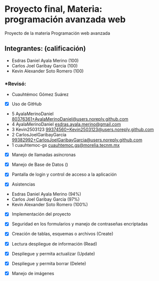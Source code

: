 # Proyecto final, Materia: programación avanzada web
Proyecto de la materia Programación web avanzada 

## Integrantes: (calificación)

- Esdras Daniel Ayala Merino  (100)
- Carlos Joel Garibay Garcia  (100) 
- Kevin Alexander Soto Romero (100)

### *Revisó:
- Cuauhtémoc Gómez Suárez
- [x] Uso de GitHub 
 - 5  AyalaMerinoDaniel <80376361+AyalaMerinoDaniel@users.noreply.github.com>
 - 4  AyalaMerinoDaniel <esdras.ayala.merino@gmail.com>
 - 3  Kevin2503123 <99374560+Kevin2503123@users.noreply.github.com>
 - 2  CarlosJoelGaribayGarcia <99382992+CarlosJoelGaribayGarcia@users.noreply.github.com>
 - 1  cuauhtemoc-gs <cuauhtemoc.gs@morelia.tecnm.mx>


- [x] Manejo de llamadas asíncronas
 

- [x] Manejo de Base de Datos ()
 

- [x] Pantalla de login y control de acceso a la aplicación


- [x] Asistencias
 - Esdras Daniel Ayala Merino (94%)
 - Carlos Joel Garibay Garcia (97%)
 - Kevin Alexander Soto Romero (100%)


- [x] Implementación del proyecto
 

- [x] Seguridad en los formularios y manejo de contraseñas encriptadas

- [x] Creación de tablas, esquemas o archivos (Create)


- [x] Lectura  despliegue de información (Read)


- [x] Despliegue y permita actualizar (Update)


- [x] Despliegue  y permita borrar (Delete)


- [x] Manejo de imágenes 





